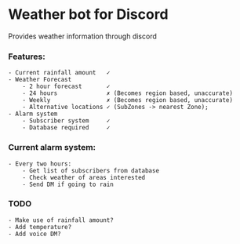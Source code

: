 # Weather bot for Discord
Provides weather information through discord

### Features:
    - Current rainfall amount   ✓
    - Weather Forecast
        - 2 hour forecast       ✓
        - 24 hours              ✗ (Becomes region based, unaccurate)
        - Weekly                ✗ (Becomes region based, unaccurate)
        - Alternative locations ✓ (SubZones -> nearest Zone);
    - Alarm system
        - Subscriber system     ✓
        - Database required     ✓

### Current alarm system:
    - Every two hours:
        - Get list of subscribers from database
        - Check weather of areas interested
        - Send DM if going to rain     
    
### TODO
    - Make use of rainfall amount?
    - Add temperature?
    - Add voice DM?